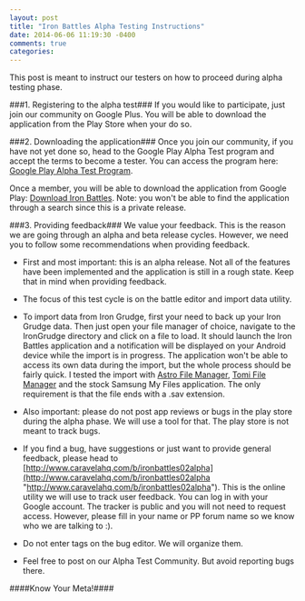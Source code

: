 ```yaml
---
layout: post
title: "Iron Battles Alpha Testing Instructions"
date: 2014-06-06 11:19:30 -0400
comments: true
categories: 
---
```

This post is meant to instruct our testers on how to proceed during alpha testing phase.

###1. Registering to the alpha test###
If you would like to participate, just join our community on Google Plus. You will be able to download the application from the Play Store when your do so.

<div class="g-community" data-href="https://plus.google.com/communities/103103676301107091838"></div>


###2. Downloading the application###
Once you join our community, if you have not yet done so, head to the Google Play Alpha Test program and accept the terms to become a tester. You can access the program here: [Google Play Alpha Test Program](http://goo.gl/xbmCos "Google Play Alpha Test Program").

Once a member, you will be able to download the application from Google Play: [Download Iron Battles](http://goo.gl/m2fWTS "Download Iron Battles")﻿. Note: you won't be able to find the application through a search since this is a private release.

###3. Providing feedback###
We value your feedback. This is the reason we are going through an alpha and beta release cycles. However, we need you to follow some recommendations when providing feedback.

 * First and most important: this is an alpha release. Not all of the features have been implemented and the application is still in a rough state. Keep that in mind when providing feedback.

 * The focus of this test cycle is on the battle editor and import data utility.

 * To import data from Iron Grudge, first your need to back up your Iron Grudge data. Then just open your file manager of choice, navigate to the IronGrudge directory and click on a file to load. It should launch the Iron Battles application and a notification will be displayed on your Android device while the import is in progress. The application won't be able to access its own data during the import, but the whole process should be fairly quick. I tested the import with [Astro File Manager](https://play.google.com/store/apps/details?id=com.metago.astro "Astro File Manager")﻿, [Tomi File Manager](https://play.google.com/store/apps/details?id=com.tomitools.filemanager "Tomi File Manager")﻿ and the stock Samsung My Files application. The only requirement is that the file ends with a .sav extension.

 * Also important: please do not post app reviews or bugs in the play store during the alpha phase. We will use a tool for that. The play store is not meant to track bugs.

 * If you find a bug, have suggestions or just want to provide general feedback, please head to [http://www.caravelahq.com/b/ironbattles02alpha](http://www.caravelahq.com/b/ironbattles02alpha "http://www.caravelahq.com/b/ironbattles02alpha"). This is the online utility we will use to track user feedback. You can log in with your Google account. The tracker is public and you will not need to request access. However, please fill in your name or PP forum name so we know who we are talking to :).

 * Do not enter tags on the bug editor. We will organize them.

 * Feel free to post on our Alpha Test Community. But avoid reporting bugs there.

####Know Your Meta!####